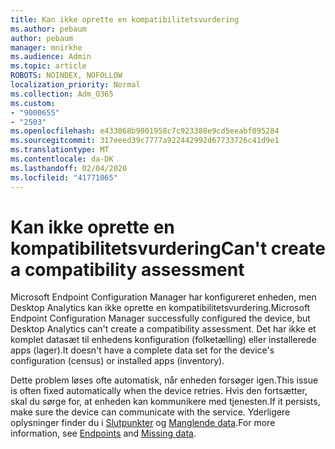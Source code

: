 ```yaml
---
title: Kan ikke oprette en kompatibilitetsvurdering
ms.author: pebaum
author: pebaum
manager: mnirkhe
ms.audience: Admin
ms.topic: article
ROBOTS: NOINDEX, NOFOLLOW
localization_priority: Normal
ms.collection: Adm_O365
ms.custom:
- "9000655"
- "2503"
ms.openlocfilehash: e433068b9001958c7c923388e9cd5eeabf095284
ms.sourcegitcommit: 317eeed39c7777a922442992d67733726c41d9e1
ms.translationtype: MT
ms.contentlocale: da-DK
ms.lasthandoff: 02/04/2020
ms.locfileid: "41771065"
---
```

# <a name="cant-create-a-compatibility-assessment"></a><span data-ttu-id="d77a6-102">Kan ikke oprette en kompatibilitetsvurdering</span><span class="sxs-lookup"><span data-stu-id="d77a6-102">Can't create a compatibility assessment</span></span>

<span data-ttu-id="d77a6-103">Microsoft Endpoint Configuration Manager har konfigureret enheden, men Desktop Analytics kan ikke oprette en kompatibilitetsvurdering.</span><span class="sxs-lookup"><span data-stu-id="d77a6-103">Microsoft Endpoint Configuration Manager successfully configured the device, but Desktop Analytics can't create a compatibility assessment.</span></span> <span data-ttu-id="d77a6-104">Det har ikke et komplet datasæt til enhedens konfiguration (folketælling) eller installerede apps (lager).</span><span class="sxs-lookup"><span data-stu-id="d77a6-104">It doesn't have a complete data set for the device's configuration (census) or installed apps (inventory).</span></span>

<span data-ttu-id="d77a6-105">Dette problem løses ofte automatisk, når enheden forsøger igen.</span><span class="sxs-lookup"><span data-stu-id="d77a6-105">This issue is often fixed automatically when the device retries.</span></span> <span data-ttu-id="d77a6-106">Hvis den fortsætter, skal du sørge for, at enheden kan kommunikere med tjenesten.</span><span class="sxs-lookup"><span data-stu-id="d77a6-106">If it persists, make sure the device can communicate with the service.</span></span> <span data-ttu-id="d77a6-107">Yderligere oplysninger finder du i [Slutpunkter](https://docs.microsoft.com/configmgr/desktop-analytics/enable-data-sharing#endpoints) og [Manglende data](https://docs.microsoft.com/configmgr/desktop-analytics/monitor-connection-health#missing-data).</span><span class="sxs-lookup"><span data-stu-id="d77a6-107">For more information, see [Endpoints](https://docs.microsoft.com/configmgr/desktop-analytics/enable-data-sharing#endpoints) and [Missing data](https://docs.microsoft.com/configmgr/desktop-analytics/monitor-connection-health#missing-data).</span></span>
